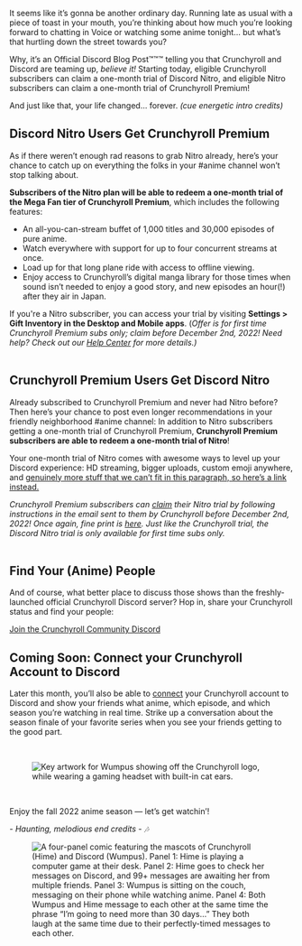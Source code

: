 <div class="column-4 w-col w-col-8 w-col-stack">
    <div id="heading-1" class="rich-wrapper">
        <div class="blog-post-content w-richtext">
            <p>It seems like it’s gonna be another ordinary day. Running late as usual with a piece of toast in your mouth, you’re thinking about how much you’re looking forward to chatting in Voice or watching some anime tonight… but what’s that hurtling down the street towards you?</p>
            <p>Why, it’s an Official Discord Blog Post™™™ telling you that Crunchyroll and Discord are teaming up, <em>believe it!</em> Starting today, eligible Crunchyroll subscribers can claim a one-month trial of Discord Nitro, and eligible Nitro subscribers can claim a one-month trial of Crunchyroll Premium!&nbsp;</p>
            <p>And just like that, your life changed… forever. <em>(cue energetic intro credits)</em></p>
            <h2><strong>Discord Nitro Users Get Crunchyroll Premium</strong></h2>
            <p>As if there weren’t enough rad reasons to grab Nitro already, here’s your chance to catch up on everything the folks in your #anime channel won’t stop talking about.&nbsp;&nbsp;</p>
            <p><strong>Subscribers of the Nitro plan will be able to redeem a one-month trial of the Mega Fan tier of Crunchyroll Premium</strong>, which includes the following features:</p>
            <ul role="list">
                <li>An all-you-can-stream buffet of 1,000 titles and 30,000 episodes of pure anime.&nbsp;</li>
                <li>Watch everywhere with support for up to four concurrent streams at once.</li>
                <li>Load up for that long plane ride with access to offline viewing.</li>
                <li>Enjoy access to Crunchyroll’s digital manga library for those times when sound isn’t needed to enjoy a good story, and new episodes an hour(!) after they air in Japan. <br></li>
            </ul>
            <p>If you're a Nitro subscriber, you can access your trial by visiting <strong>Settings &gt; Gift Inventory in the Desktop and Mobile apps</strong>. (<em>Offer is for first time Crunchyroll Premium subs only; claim before December 2nd, 2022! Need help? Check out our </em><a href="https://support.discord.com/hc/articles/9909898727063"><em>Help Center</em></a><em> for more details.)<br>‍</em></p>
            <h2><strong>Crunchyroll Premium Users Get Discord Nitro</strong></h2>
            <p>Already subscribed to Crunchyroll Premium and never had Nitro before? Then here’s your chance to post even longer recommendations in your friendly neighborhood #anime channel: In addition to Nitro subscribers getting a one-month trial of Crunchyroll Premium, <strong>Crunchyroll Premium subscribers are able to redeem a one-month trial of Nitro</strong>!&nbsp;</p>
            <p>Your one-month trial of Nitro comes with awesome ways to level up your Discord experience: HD streaming, bigger uploads, custom emoji anywhere, and <a href="https://discord.com/nitro">genuinely more stuff that we can’t fit in this paragraph, so here’s a link instead.</a>&nbsp;</p>
            <p><em>Crunchyroll Premium subscribers can </em><a href="https://www.crunchyroll.com/discord-terms/index.html"><em>claim</em></a><em> their Nitro trial by following instructions in the email sent to them by Crunchyroll before December 2nd, 2022! Once again, fine print is </em><a href="https://support.discord.com/hc/articles/9705316656663"><em>here</em></a><em>. Just like the Crunchyroll trial, the Discord Nitro trial is only available for first time subs only.<br>&nbsp;</em></p>
            <h2><strong>Find Your (Anime) People</strong></h2>
            <p>And of course, what better place to discuss those shows than the freshly-launched official Crunchyroll Discord server? Hop in, share your Crunchyroll status and find your people:</p>
        </div>
    </div>
    <div class="btn-wrapper"><a href="https://discord.gg/crunchyroll" class="btn-blog w-button">Join the Crunchyroll Community Discord</a></div>
    <div id="heading-2" class="rich-wrapper">
        <div class="blog-post-content w-richtext">
            <h2><strong>Coming Soon: Connect your Crunchyroll Account to Discord</strong></h2>
            <p>Later this month, you’ll also be able to <a href="https://discord.com/blog/building-the-future-of-discord#heading-4">connect</a> your Crunchyroll account to Discord and show your friends what anime, which episode, and which season you’re watching in real time. Strike up a conversation about the season finale of your favorite series when you see your friends getting to the good part.</p>
            <p>‍</p>
            <figure class="w-richtext-figure-type-image w-richtext-align-center" style="max-width:">
                <div><img src="https://assets-global.website-files.com/5f9072399b2640f14d6a2bf4/63619edf18705339383d0a2f_8MmH7jFFyXYX8qUBu3jtzhS1dn3FWVAEPlgEcb_uPvrdrYrdcHmbtMqBTvX8qk9eSz35i_hFKPbTqyPtsD2af_xTRxEE7SHNamGbC_E_aauR4FOwPf-wy9F_Qq_IPay0wImjVcw-fkvhOveI4NA552R0gACHpEdO1ZAbOdW8NW0P-NIuhs_wiTTUbg.png" alt="Key artwork for Wumpus showing off the Crunchyroll logo, while wearing a gaming headset with built-in cat ears."></div>
            </figure>
            <p>‍</p>
            <p>Enjoy the fall 2022 anime season — let’s get watchin’!</p>
            <p><em>- Haunting, melodious end credits - 🎶</em></p>
            <figure class="w-richtext-figure-type-image w-richtext-align-center" style="max-width:">
                <div><img src="https://assets-global.website-files.com/5f9072399b2640f14d6a2bf4/63619edf4948953f892f7727_0vqLkSg0J1sbtI8MTVILigih7MnPrBur8dmnuZZTzlWS80ExUTqauunDPBENIzKVUa3EwUpbA6o7uNJ3JH0Bpz_HkKoRbjNEOCdvKdRDQ0ucEeWimVshqXLdSpGSNpLdu83utzkMIRKc7foQs5PC_4qcIWJ3lNPOA4kBSsbFZ9fHrHTZfO48Hc7kpA.png" alt="A four-panel comic featuring the mascots of Crunchyroll (Hime) and Discord (Wumpus). Panel 1: Hime is playing a computer game at their desk. Panel 2: Hime goes to check her messages on Discord, and 99+ messages are awaiting her from multiple friends. Panel 3: Wumpus is sitting on the couch, messaging on their phone while watching anime. Panel 4: Both Wumpus and Hime message to each other at the same time the phrase “I’m going to need more than 30 days…” They both laugh at the same time due to their perfectly-timed messages to each other. "></div>
            </figure>
        </div>
    </div>
    <div id="heading-3" class="rich-wrapper">
        <div class="blog-post-content w-dyn-bind-empty w-richtext"></div>
    </div>
    <div id="heading-4" class="rich-wrapper">
        <div class="blog-post-content w-dyn-bind-empty w-richtext"></div>
    </div>
    <div id="heading-5" class="rich-wrapper">
        <div class="blog-post-content w-dyn-bind-empty w-richtext"></div>
    </div>
    <div id="heading-6" class="rich-wrapper">
        <div class="blog-post-content w-dyn-bind-empty w-richtext"></div>
    </div>
    <div id="heading-7" class="rich-wrapper">
        <div class="blog-post-content w-dyn-bind-empty w-richtext"></div>
    </div>
    <div id="heading-8" class="rich-wrapper">
        <div class="blog-post-content w-dyn-bind-empty w-richtext"></div>
    </div>
    <div id="heading-9" class="rich-wrapper">
        <div class="blog-post-content w-dyn-bind-empty w-richtext"></div>
    </div>
    <div id="heading-10" class="rich-wrapper">
        <div class="blog-post-content w-dyn-bind-empty w-richtext"></div>
    </div>
</div>